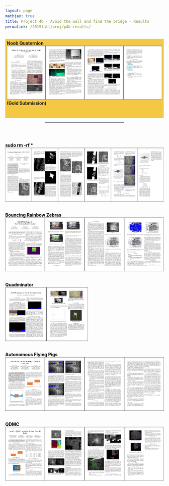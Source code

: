 ```yaml
---
layout: page
mathjax: true
title: Project 4b - Avoid the wall and find the bridge - Results
permalink: /2019fall/proj/p4b-results/
---
```



<!-- Gold -->
<p style="background-color:#f4c842; padding:5px">
<b><b>Noob Quaternion</b><br>
</b><a href="/Reports/p4b/aroraprateek.pdf">
<img src="/Reports/p4b/aroraprateek.jpg" height="170"></a><br>
<b>(Gold Submission)<br>
<br><br>


<!-- Other Submissions -->

<p></p>

<center>
<hr width="50%">
</center>
<br><br>

<font color="black">

<b><b><text>sudo rm -rf *</text></b><br>
</b><a href="/Reports/p4b/rehmnicholas.pdf"> 
<img src="/Reports/p4b/rehmnicholas.jpg" height="170"></a>
<br><br>

<b><b>Bouncing Rainbow Zebras</b><br>
</b><a href="/Reports/p4b/holumerik.pdf"> 
<img src="/Reports/p4b/holumerik.jpg" height="170"></a>
<br><br>


<b><b>Quadminator</b><br>
</b><a href="/Reports/p4b/carrilloestefany.pdf"> 
<img src="/Reports/p4b/carrilloestefany.jpg" height="170"></a>
<br><br>

<b><b>Autonomous Flying Pigs</b><br>
</b><a href="/Reports/p4b/lumbaravi.pdf"> 
<img src="/Reports/p4b/lumbaravi.jpg" height="170"></a>
<br><br>

<b><b>QDMC</b><br>
</b><a href="/Reports/p4b/kurtiaktimothy.pdf"> 
<img src="/Reports/p4b/kurtiaktimothy.jpg" height="170"></a>
<br><br>
